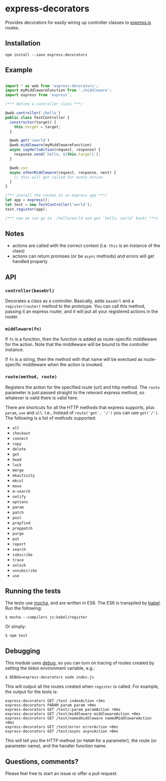 express-decorators
==================

Provides decorators for easily wiring up controller classes to [express.js](http://expressjs.com/) routes.

Installation
------------

`npm install --save express-decorators`

Example
-------

```js

import * as web from 'express-decorators';
import myMiddlewareFunction from './middleware';
import express from 'express';

/*** define a controller class ***/

@web.controller('/hello')
public class TestController {
  constructor(target) {
    this.target = target;
  }

  @web.get('/world')
  @web.middleware(myMiddlewareFunction)
  async sayHelloAction(request, response) {
    response.send(`hello, ${this.target}`);
  }

  @web.use
  async otherMiddleware(request, response, next) {
    // this will get called for every action
  }
}

/*** install the routes in an express app ***/
let app = express();
let test = new TestController('world');
test.register(app);

/*** now we can go to  /hello/world and get 'hello, world' back! ***/
```

Notes
-----

 * actions are called with the correct context (i.e. `this` is an instance of the class)
 * actions can return promises (or be `async` methods) and errors will get handled properly


API
---

### `controller(baseUrl)`

Decorates a class as a controller.  Basically, adds `baseUrl` and a `register(router)` method to the prototype.  You can call this method, passing it an express router, and it will put all your registered actions in the router.


### `middleware(fn)`

If `fn` is a function, then the function is added as route-specific middleware for the action.  Note that the middleware will be bound to the controller instance.

If `fn` is a string, then the method with that name will be exectued as route-specific middleware when the action is invoked.


### `route(method, route)`

Registers the action for the specified route (url) and http method.  The `route` parameter is just passed straight to the relevant express method, so whatever is valid there is valid here.

There are shortcuts for all the HTTP methods that express supports, plus `param`, `use` and `all`.  I.e., instead of `route('get', '/')` you can use `get('/')`.  The following is a list of methods supported:

 * `all`
 * `checkout`
 * `connect`
 * `copy`
 * `delete`
 * `get`
 * `head`
 * `lock`
 * `merge`
 * `mkactivity`
 * `mkcol`
 * `move`
 * `m-search`
 * `notify`
 * `options`
 * `param`
 * `patch`
 * `post`
 * `propfind`
 * `proppatch`
 * `purge`
 * `put`
 * `report`
 * `search`
 * `subscribe`
 * `trace`
 * `unlock`
 * `unsubscribe`
 * `use`


Running the tests
-----------------

The tests use [mocha](https://mochajs.org/), and are written in ES6.  The ES6 is transpiled by [babel](https://babeljs.io/).  Run the following:

    $ mocha --compilers js:babel/register

Or simply:

    $ npm test


Debugging
---------

This module uses [debug](https://github.com/visionmedia/debug), so you can turn on tracing of routes created by setting the `DEBUG` environment variable, e.g.:

    $ DEBUG=express-decorators node index.js

This will output all the routes created when `register` is called.  For example, the output for the tests is:

```
express-decorators GET /test indexAction +3ms
express-decorators PARAM param param +0ms
express-decorators GET /test/:param paramAction +0ms
express-decorators GET /test/middleware middlewareAction +0ms
express-decorators GET /test/namedmiddleware namedMiddlewareAction +0ms
express-decorators GET /test/error errorAction +0ms
express-decorators GET /test/async asyncAction +0ms
```

This will tell you the HTTP method (or `PARAM` for a parameter), the route (or parameter name), and the handler function name.

Questions, comments?
--------------------

Please feel free to start an issue or offer a pull request.
